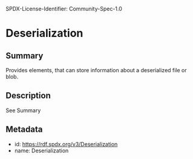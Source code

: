 SPDX-License-Identifier: Community-Spec-1.0

# Deserialization

## Summary

Provides elements, that can store information about a deserialized file or blob.

## Description

See Summary

## Metadata

- id: https://rdf.spdx.org/v3/Deserialization
- name: Deserialization

